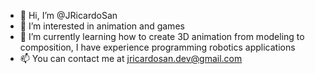 - 👋 Hi, I’m @JRicardoSan
- 👀 I’m interested in animation and games
- 🌱 I’m currently learning how to create 3D animation from modeling to composition, I have experience programming robotics applications
- 📫 You can contact me at jricardosan.dev@gmail.com

<!---
JRicardoSan/JRicardoSan is a ✨ special ✨ repository because its `README.md` (this file) appears on your GitHub profile.
You can click the Preview link to take a look at your changes.
--->
